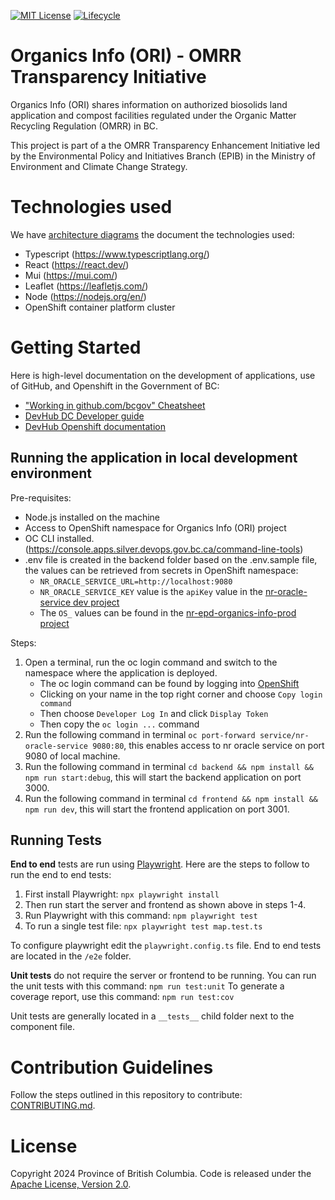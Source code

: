 [![MIT License](https://img.shields.io/github/license/bcgov/quickstart-openshift.svg)](/LICENSE.md)
[![Lifecycle](https://img.shields.io/badge/Lifecycle-Experimental-339999)](https://github.com/bcgov/repomountie/blob/master/doc/lifecycle-badges.md)

# Organics Info (ORI) - OMRR Transparency Initiative

Organics Info (ORI) shares information on authorized biosolids land application and compost facilities regulated under the Organic Matter Recycling Regulation (OMRR) in BC. 

This project is part of a the OMRR Transparency Enhancement Initiative led by the Environmental Policy and Initiatives Branch (EPIB) in the Ministry of Environment and Climate Change Strategy.

# Technologies used

We have [architecture diagrams](.diagrams/architecture) the document the technologies used:

- Typescript (https://www.typescriptlang.org/)
- React (https://react.dev/)
- Mui (https://mui.com/)
- Leaflet (https://leafletjs.com/)
- Node (https://nodejs.org/en/)
- OpenShift container platform cluster

# Getting Started

Here is high-level documentation on the development of applications, use of GitHub, and Openshift in the Government of BC: 
- ["Working in github.com/bcgov" Cheatsheet](https://github.com/bcgov/BC-Policy-Framework-For-GitHub/blob/master/BC-Gov-Org-HowTo/Cheatsheet.md)
- [DevHub DC Developer guide](https://developer.gov.bc.ca/docs/default/component/bc-developer-guide/)
- [DevHub Openshift documentation](https://developer.gov.bc.ca/docs/default/component/platform-developer-docs)

## Running the application in local development environment

Pre-requisites:

- Node.js installed on the machine
- Access to OpenShift namespace for Organics Info (ORI) project
- OC CLI installed.(https://console.apps.silver.devops.gov.bc.ca/command-line-tools)
- .env file is created in the backend folder based on the .env.sample file, the values can be retrieved from secrets in
  OpenShift namespace: 
  - `NR_ORACLE_SERVICE_URL=http://localhost:9080`
  - `NR_ORACLE_SERVICE_KEY` value is the `apiKey` value in the [nr-oracle-service dev project](https://console.apps.silver.devops.gov.bc.ca/k8s/ns/d37bb7-dev/secrets/nr-oracle-service)
  -  The `OS_` values can be found in the [nr-epd-organics-info-prod project](https://console.apps.silver.devops.gov.bc.ca/k8s/ns/d37bb7-prod/secrets/nr-epd-organics-info-prod)

Steps:

1. Open a terminal, run the oc login command and switch to the namespace where the application is deployed.
   - The oc login command can be found by logging into [OpenShift](https://console.apps.silver.devops.gov.bc.ca/)
   - Clicking on your name in the top right corner and choose `Copy login command` 
   - Then choose `Developer Log In` and click `Display Token`
   - Then copy the `oc login ...` command
2. Run the following command in terminal `oc port-forward service/nr-oracle-service 9080:80`, this enables access to nr
   oracle service on port 9080 of local machine.
3. Run the following command in terminal `cd backend && npm install && npm run start:debug`, this will start the backend
   application on port 3000.
4. Run the following command in terminal `cd frontend && npm install && npm run dev`, this will start the frontend
   application on port 3001.

## Running Tests

**End to end** tests are run using [Playwright](https://playwright.dev/).
Here are the steps to follow to run the end to end tests:
1. First install Playwright: `npx playwright install`
2. Then run start the server and frontend as shown above in steps 1-4.
3. Run Playwright with this command: `npm playwright test`
4. To run a single test file: `npx playwright test map.test.ts`

To configure playwright edit the `playwright.config.ts` file.
End to end tests are located in the `/e2e` folder.

**Unit tests** do not require the server or frontend to be running.
You can run the unit tests with this command: `npm run test:unit`
To generate a coverage report, use this command: `npm run test:cov`

Unit tests are generally located in a `__tests__` child folder next to the component file. 

# Contribution Guidelines

Follow the steps outlined in this repository to contribute: [CONTRIBUTING.md](./CONTRIBUTING.md).

# License

Copyright 2024 Province of British Columbia. Code is released under the [Apache License, Version 2.0](./LICENSE).
